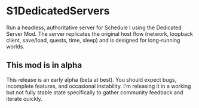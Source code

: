 # S1DedicatedServers

Run a headless, authoritative server for Schedule I using the Dedicated Server Mod. The server replicates the original host flow (network, loopback client, save/load, quests, time, sleep) and is designed for long-running worlds.

## This mod is in alpha

This release is an early alpha (beta at best). You should expect bugs, incomplete features, and occasional instability. I'm releasing it in a working but not fully stable state specifically to gather community feedback and iterate quickly.